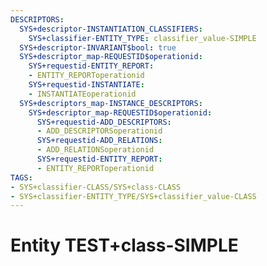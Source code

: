 ```yaml
---
DESCRIPTORS:
  SYS+descriptor-INSTANTIATION_CLASSIFIERS:
    SYS+classifier-ENTITY_TYPE: classifier_value-SIMPLE
  SYS+descriptor-INVARIANT$bool: true
  SYS+descriptor_map-REQUESTID$operationid:
    SYS+requestid-ENTITY_REPORT:
    - ENTITY_REPORToperationid
    SYS+requestid-INSTANTIATE:
    - INSTANTIATEoperationid
  SYS+descriptors_map-INSTANCE_DESCRIPTORS:
    SYS+descriptor_map-REQUESTID$operationid:
      SYS+requestid-ADD_DESCRIPTORS:
      - ADD_DESCRIPTORSoperationid
      SYS+requestid-ADD_RELATIONS:
      - ADD_RELATIONSoperationid
      SYS+requestid-ENTITY_REPORT:
      - ENTITY_REPORToperationid
TAGS:
- SYS+classifier-CLASS/SYS+class-CLASS
- SYS+classifier-ENTITY_TYPE/SYS+classifier_value-CLASS
---
```

# Entity TEST+class-SIMPLE

